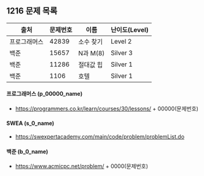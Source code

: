 ## 1216 문제 목록




| 출처         | 문제번호 | 이름      | 난이도(Level) |
| ------------ | -------- | --------- | ------------- |
| 프로그래머스 | 42839    | 소수 찾기 | Level 2       |
| 백준         | 15657    | N과 M(8)  | Silver 3      |
| 백준         | 11286    | 절대값 힙 | Silver 1      |
| 백준         | 1106     | 호텔      | Silver 1      |



#### 프로그래머스 (p_00000_name)

- https://programmers.co.kr/learn/courses/30/lessons/ + 00000(문제번호)

#### SWEA (s_0_name)

- https://swexpertacademy.com/main/code/problem/problemList.do

#### 백준 (b_0_name)

- https://www.acmicpc.net/problem/ + 0000(문제번호)

